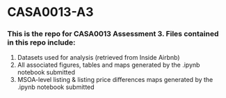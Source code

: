# CASA0013-A3

### This is the repo for CASA0013 Assessment 3. Files contained in this repo include:
1. Datasets used for analysis (retrieved from Inside Airbnb)
2. All associated figures, tables and maps generated by the .ipynb notebook submitted
3. MSOA-level listing & listing price differences maps generated by the .ipynb notebook submitted
